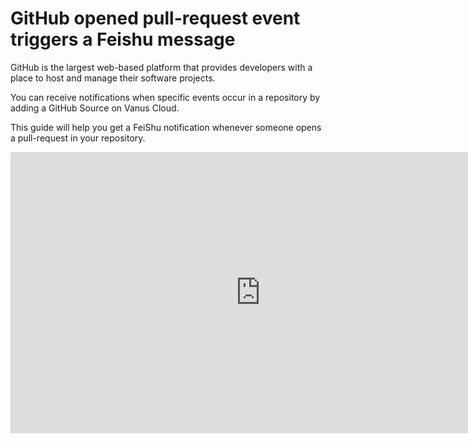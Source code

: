 # GitHub opened pull-request event triggers a Feishu message

GitHub is the largest web-based platform that provides developers with a place to host and manage their software projects.

You can receive notifications when specific events occur in a repository by adding a GitHub Source on Vanus Cloud.

This guide will help you get a FeiShu notification whenever someone opens a pull-request in your repository.

<iframe width="800" height="450" src="https://www.youtube.com/embed/Ibz97RTJx14" title="YouTube video player" frameBorder="0" allowFullScreen={true} allow="accelerometer; autoplay; clipboard-write; encrypted-media; gyroscope; picture-in-picture; web-share"></iframe>
